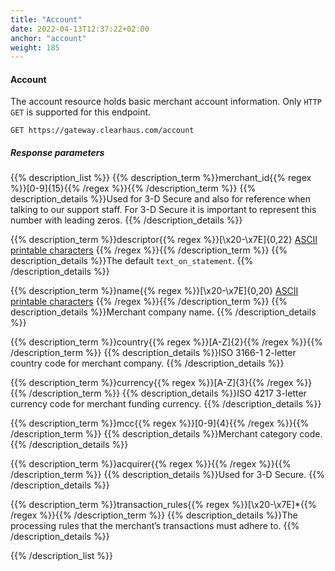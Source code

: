 ```yaml
---
title: "Account"
date: 2022-04-13T12:37:22+02:00
anchor: "account"
weight: 185
---
```

#### Account
The account resource holds basic merchant account information. Only `HTTP GET` is supported for this endpoint.
```shell
GET https://gateway.clearhaus.com/account
```
##### Response parameters

{{% description_list %}}
{{% description_term %}}merchant_id{{% regex %}}[0-9]{15}{{% /regex %}}{{% /description_term %}}
{{% description_details %}}Used for 3-D Secure and also for reference when talking to our support staff. For 3-D Secure it is important to represent this number with leading zeros. 
{{% /description_details %}}

{{% description_term %}}descriptor{{% regex %}}[\x20-\x7E]{0,22} [ASCII printable characters](https://en.wikipedia.org/wiki/ASCII#ASCII_printable_characters) {{% /regex %}}{{% /description_term %}}
{{% description_details %}}The default `text_on_statement`.
{{% /description_details %}}

{{% description_term %}}name{{% regex %}}[\x20-\x7E]{0,20} [ASCII printable characters](https://en.wikipedia.org/wiki/ASCII#ASCII_printable_characters) {{% /regex %}}{{% /description_term %}}
{{% description_details %}}Merchant company name. 
{{% /description_details %}}

{{% description_term %}}country{{% regex %}}[A-Z]{2}{{% /regex %}}{{% /description_term %}}
{{% description_details %}}ISO 3166-1 2-letter country code for merchant company. 
{{% /description_details %}}

{{% description_term %}}currency{{% regex %}}[A-Z]{3}{{% /regex %}}{{% /description_term %}}
{{% description_details %}}ISO 4217 3-letter currency code for merchant funding currency.
{{% /description_details %}}

{{% description_term %}}mcc{{% regex %}}[0-9]{4}{{% /regex %}}{{% /description_term %}}
{{% description_details %}}Merchant category code. 
{{% /description_details %}}

{{% description_term %}}acquirer{{% regex %}}{{% /regex %}}{{% /description_term %}}
{{% description_details %}}Used for 3-D Secure. 
{{% /description_details %}}

{{% description_term %}}transaction_rules{{% regex %}}[\x20-\x7E]*{{% /regex %}}{{% /description_term %}}
{{% description_details %}}The processing rules that the merchant’s transactions must adhere to. 
{{% /description_details %}}

{{% /description_list %}}
